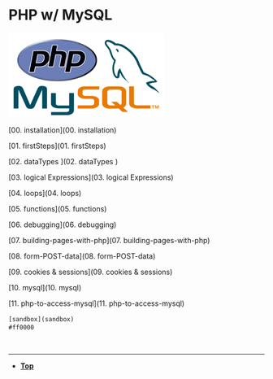 # PHP w/ MySQL

![php w/mysql](sandbox/phpwmysql.png "php w/mysql")
 
[00. installation](00. installation)

[01. firstSteps](01. firstSteps)

[02. dataTypes ](02. dataTypes )

[03. logical Expressions](03. logical Expressions) 

[04. loops](04. loops)

[05. functions](05. functions)

[06. debugging](06. debugging)

[07. building-pages-with-php](07. building-pages-with-php)

[08. form-POST-data](08. form-POST-data)

[09. cookies & sessions](09. cookies & sessions)

[10. mysql](10. mysql)

[11. php-to-access-mysql](11. php-to-access-mysql)

```
[sandbox](sandbox)
#ff0000
```


<br /><hr />

* [__Top__](https://github.com/stefan22/phpIntro)
